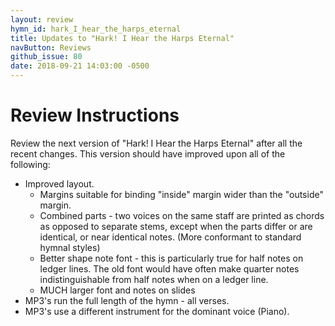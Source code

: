 ```yaml
---
layout: review
hymn_id: hark_I_hear_the_harps_eternal
title: Updates to "Hark! I Hear the Harps Eternal"
navButton: Reviews
github_issue: 80
date: 2018-09-21 14:03:00 -0500
---
```

# Review Instructions
Review the next version of "Hark! I Hear the Harps Eternal" after all the recent changes.
This version should have improved upon all of the following:

* Improved layout.
  * Margins suitable for binding "inside" margin wider than the "outside" margin.
  * Combined parts - two voices on the same staff are printed as chords as opposed to separate stems, except when the parts differ or are identical, or near identical notes. (More conformant to standard hymnal styles)
  * Better shape note font - this is particularly true for half notes on ledger lines. The old font would have often make quarter notes indistinguishable from half notes when on a ledger line.
  * MUCH larger font and notes on slides
* MP3's run the full length of the hymn - all verses.
* MP3's use a different instrument for the dominant voice (Piano).
